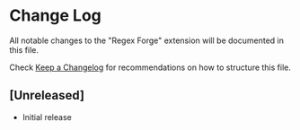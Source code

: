 # Change Log

All notable changes to the "Regex Forge" extension will be documented in this file.

Check [Keep a Changelog](http://keepachangelog.com/) for recommendations on how to structure this file.

## [Unreleased]

- Initial release